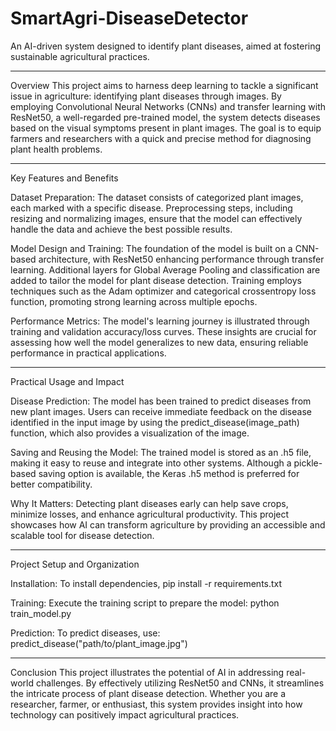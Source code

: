 # SmartAgri-DiseaseDetector
An AI-driven system designed to identify plant diseases, aimed at fostering sustainable agricultural practices.
__________________________________________________________________________________________________________________________
Overview 
This project aims to harness deep learning to tackle a significant issue in agriculture: identifying plant diseases through images. By employing Convolutional Neural Networks (CNNs) and transfer learning with ResNet50, a well-regarded pre-trained model, the system detects diseases based on the visual symptoms present in plant images. The goal is to equip farmers and researchers with a quick and precise method for diagnosing plant health problems.
__________________________________________________________________________________________________________________________
Key Features and Benefits

Dataset Preparation:
The dataset consists of categorized plant images, each marked with a specific disease.
Preprocessing steps, including resizing and normalizing images, ensure that the model can effectively handle the data and achieve the best possible results.

Model Design and Training:
The foundation of the model is built on a CNN-based architecture, with ResNet50 enhancing performance through transfer learning.
Additional layers for Global Average Pooling and classification are added to tailor the model for plant disease detection.
Training employs techniques such as the Adam optimizer and categorical crossentropy loss function, promoting strong learning across multiple epochs.

Performance Metrics:
The model's learning journey is illustrated through training and validation accuracy/loss curves.
These insights are crucial for assessing how well the model generalizes to new data, ensuring reliable performance in practical applications.
__________________________________________________________________________________________________________________________
Practical Usage and Impact

Disease Prediction:
The model has been trained to predict diseases from new plant images. Users can receive immediate feedback on the disease identified in the input image by using the predict_disease(image_path) function, which also provides a visualization of the image.

Saving and Reusing the Model:
The trained model is stored as an .h5 file, making it easy to reuse and integrate into other systems. Although a pickle-based saving option is available, the Keras .h5 method is preferred for better compatibility.

Why It Matters:
Detecting plant diseases early can help save crops, minimize losses, and enhance agricultural productivity. This project showcases how AI can transform agriculture by providing an accessible and scalable tool for disease detection.
__________________________________________________________________________________________________________________________
Project Setup and Organization

Installation: To install dependencies, 
pip install -r requirements.txt

Training: Execute the training script to prepare the model:
python train_model.py

Prediction: To predict diseases, use:
predict_disease("path/to/plant_image.jpg")
__________________________________________________________________________________________________________________________
Conclusion
This project illustrates the potential of AI in addressing real-world challenges. By effectively utilizing ResNet50 and CNNs, it streamlines the intricate process of plant disease detection. Whether you are a researcher, farmer, or enthusiast, this system provides insight into how technology can positively impact agricultural practices.
